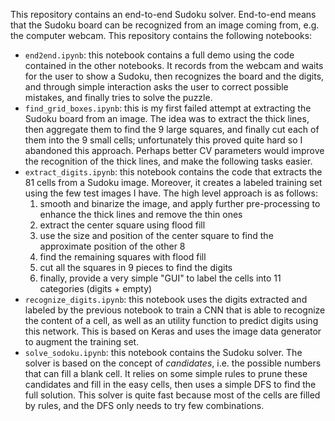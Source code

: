 This repository contains an end-to-end Sudoku solver. End-to-end means that the Sudoku board can be recognized from an image coming from, e.g. the computer webcam. This repository contains the following notebooks:

 - `end2end.ipynb`: this notebook contains a full demo using the code contained in the other notebooks. It records from the webcam and waits for the user to show a Sudoku, then recognizes the board and the digits, and through simple interaction asks the user to correct possible mistakes, and finally tries to solve the puzzle.
 - `find_grid_boxes.ipynb`: this is my first failed attempt at extracting the Sudoku board from an image. The idea was to extract the thick lines, then aggregate them to find the 9 large squares, and finally cut each of them into the 9 small cells; unfortunately this proved quite hard so I abandoned this approach. Perhaps better CV parameters would improve the recognition of the thick lines, and make the following tasks easier.
  - `extract_digits.ipynb`: this notebook contains the code that extracts the 81 cells from a Sudoku image. Moreover, it creates a labeled training set using the few test images I have. The high level approach is as follows:
     1. smooth and binarize the image, and apply further pre-processing to enhance the thick lines and remove the thin ones
     2. extract the center square using flood fill
     3. use the size and position of the center square to find the approximate position of the other 8
     4. find the remaining squares with flood fill
     5. cut all the squares in 9 pieces to find the digits
     6. finally, provide a very simple "GUI" to label the cells into 11 categories (digits + empty)
 - `recognize_digits.ipynb`: this notebook uses the digits extracted and labeled by the previous notebook to train a CNN that is able to recognize the content of a cell, as well as an utility function to predict digits using this network. This is based on Keras and uses the image data generator to augment the training set.
 - `solve_sodoku.ipynb`: this notebook contains the Sudoku solver. The solver is based on the concept of _candidates_, i.e. the possible numbers that can fill a blank cell. It relies on some simple rules to prune these candidates and fill in the easy cells, then uses a simple DFS to find the full solution. This solver is quite fast because most of the cells are filled by rules, and the DFS only needs to try few combinations.

